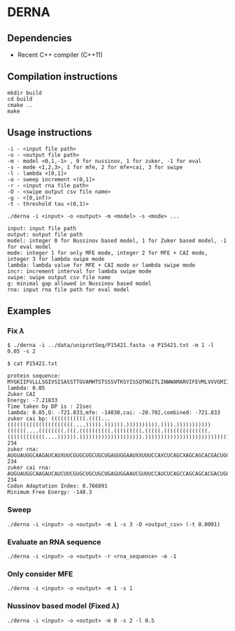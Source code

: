 # DERNA

## Dependencies

* Recent C++ compiler (C++11)

## Compilation instructions

```
mkdir build
cd build
cmake ..
make
```

## Usage instructions

```
-i - <input file path>
-o - <output file path>
-m - model <0,1,-1> , 0 for nussinov, 1 for zuker, -1 for eval
-s - mode <1,2,3>, 1 for mfe, 2 for mfe+cai, 3 for swipe
-l - lambda <[0,1]>
-a - sweep increment <(0,1]>
-r - <input rna file path>
-O - <swipe output csv file name>
-g - <[0,inf)>
-t - threshold tau <(0,1)>
```

```
./derna -i <input> -o <output> -m <model> -s <mode> ...
```

```
input: input file path 
output: output file path 
model: integer 0 for Nussinov based model, 1 for Zuker based model, -1 for eval model 
mode: integer 1 for only MFE mode, integer 2 for MFE + CAI mode, integer 3 for lambda swipe mode 
lambda: lambda value for MFE + CAI mode or lambda swipe mode 
incr: increment interval for lambda swipe mode 
swipe: swipe output csv file name 
g: minimal gap allowed in Nussinov based model 
rna: input rna file path for eval model
```


## Examples

### Fix $\lambda$ 

`$ ./derna -i ../data/uniprotSeq/P15421.fasta -o P15421.txt -m 1 -l 0.05 -s 2`

`$ cat P15421.txt`

```
protein sequence: MYGKIIFVLLLSGIVSISASSTTGVAMHTSTSSSVTKSYISSQTNGITLINWWAMARVIFEVMLVVVGMIILISYCIR
lambda: 0.05
Zuker CAI
Energy: -7.21833
Time taken by DP is : 21sec
lambda: 0.05,O: -721.833,mfe: -14830,cai: -20.702,combined: -721.833
zuker cai bp: (((((((((((.((((...(((((((((((((((((((((....))))).)))))).)))))))))).)))).)))))))))))((((((....((((((((.(((.((((((((((.(((((((((.(((((.((((((((((((((.((((((((((((....)))))).)))))))))))))))))))).))))))))))))))))))))))))))))))))))))))))),size: 234
zuker rna: AUGUAUGGCAAGAUCAUXUUCGUGCUGCUGCUGAGUGGAAUXXUUUCCAXCUCAGCXAGCAGCACGACUGGUGUUGCCAUGCAUACGAGUXXXXGCAGUAGCXUGAXUAAGAGUUAUXUAUCCUCACXGACCAACGGCAUCACCUUGAXAAAUUGGUGGGCGXXGGCCCGCXUAAUUUUCGAGGUGAUGCUGGUGGUCGUGGGGAUGAUAAUUCUUAUCAGCUACUGCAUUCGU.size: 234
zuker cai rna: AUGUAUGGCAAGAUCAUCUUCGUGCUGCUGCUGAGUGGAAUCGUUUCCAUCUCAGCCAGCAGCACGACUGGUGUUGCCAUGCAUACGAGUACCAGCAGUAGCGUGACUAAGAGUUAUAUAUCCUCACAGACCAACGGCAUCACCUUGAUAAAUUGGUGGGCGAUGGCCCGCGUAAUUUUCGAGGUGAUGCUGGUGGUCGUGGGGAUGAUAAUUCUUAUCAGCUACUGCAUUCGU.size: 234
Codon Adaptation Index: 0.766891
Minimum Free Energy: -148.3
```

### Sweep 

`./derna -i <input> -o <output> -m 1 -s 3 -O <output_csv> (-t 0.0001)`

### Evaluate an RNA sequence

`./derna -i <input> -o <output> -r <rna_sequence> -m -1`

### Only consider MFE

`./derna -i <input> -o <output> -m 1 -s 1`

### Nussinov based model (Fixed $\lambda$)

`./derna -i <input> -o <output> -m 0 -s 2 -l 0.5`


